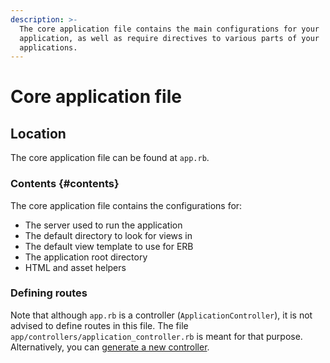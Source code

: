 ```yaml
---
description: >-
  The core application file contains the main configurations for your
  application, as well as require directives to various parts of your
  applications.
---
```


# Core application file

## Location

The core application file can be found at `app.rb`.

### Contents {#contents}

The core application file contains the configurations for:

* The server used to run the application
* The default directory to look for views in
* The default view template to use for ERB
* The application root directory
* HTML and asset helpers

### Defining routes

Note that although `app.rb` is a controller \(`ApplicationController`\), it is not advised to define routes in this file. The file `app/controllers/application_controller.rb` is meant for that purpose. Alternatively, you can [generate a new controller](../cli/generate/controller.md).

